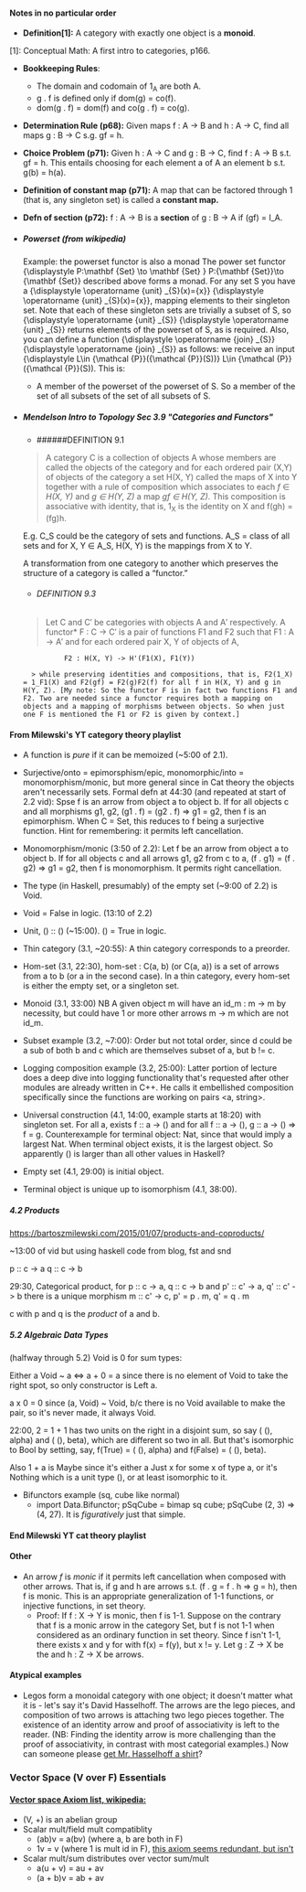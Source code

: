 
#### Notes in no particular order


- __Definition[1]:__ A category with exactly one object is a __monoid__.

[1]: Conceptual Math: A first intro to categories, p166.

- __Bookkeeping Rules__:
	- The domain and codomain of 1<sub>A</sub> are both A. 
	- g . f is defined only if dom(g) = co(f).
	- dom(g . f) = dom(f) and co(g . f) = co(g).

- __Determination Rule (p68):__ Given maps f : A -> B and h : A -> C, find all maps g : B -> C s.g. gf = h.

- __Choice Problem (p71):__ Given h : A -> C and g : B -> C, find f : A -> B s.t. gf = h. This entails choosing for each element a of A an element b s.t. g(b) = h(a). 

- __Definition of constant map (p71):__ A map that can be factored through 1 (that is, any singleton set) is called a __constant map.__

- __Defn of section (p72):__ f : A -> B is a __section__ of g : B -> A if (gf) = I_A.

- ##### Powerset (from wikipedia)
	Example: the powerset functor is also a monad
The power set functor {\displaystyle P:\mathbf {Set} \to \mathbf {Set} } P:{\mathbf  {Set}}\to {\mathbf  {Set}} described above forms a monad. For any set S you have a {\displaystyle \operatorname {unit} _{S}(x)=\{x\}} {\displaystyle \operatorname {unit} _{S}(x)=\{x\}}, mapping elements to their singleton set. Note that each of these singleton sets are trivially a subset of S, so {\displaystyle \operatorname {unit} _{S}} {\displaystyle \operatorname {unit} _{S}} returns elements of the powerset of S, as is required. Also, you can define a function {\displaystyle \operatorname {join} _{S}} {\displaystyle \operatorname {join} _{S}} as follows: we receive an input {\displaystyle L\in {\mathcal {P}}({\mathcal {P}}(S))} L\in {\mathcal  {P}}({\mathcal  {P}}(S)). This is:
	- A member of the powerset of the powerset of S.
So a member of the set of all subsets of the set of all subsets of S.

- ##### Mendelson _Intro to Topology_ Sec 3.9 "Categories and Functors"

	- ######DEFINITION 9.1 

	>A category C is a collection of objects A whose members are called the objects of the category and for each ordered pair (X,Y) of objects of the category a set H(X, Y) called the maps of X into Y together with a rule of composition which associates to each _f_ ∈ _H(X, Y)_ and  _g ∈ H(Y, Z)_  a map _gf ∈ H(Y, Z)_. This composition is associative with identity, that is, 1<sub>X</sub> is the identity on X and f(gh) = (fg)h.
	
	 E.g. C_S could be the category of sets and functions. A_S = class of all sets and for X, Y ∈ A_S, H(X, Y) is the mappings from X to Y. 
	
	A transformation from one category to another which preserves the structure
of a category is called a “functor.”

	- ###### DEFINITION 9.3
	>Let C and C′ be categories with objects A and A′ respectively. A functor* F : C → C′ is a pair of functions F1 and F2 such that F1 : A → A′ and for each ordered pair X, Y of objects of A,
	
				F2 : H(X, Y) -> H'(F1(X), F1(Y))
				
		> while preserving identities and compositions, that is, F2(1_X) = 1_F1(X) and F2(gf) = F2(g)F2(f) for all f in H(X, Y) and g in H(Y, Z). [My note: So the functor F is in fact two functions F1 and F2. Two are needed since a functor requires both a mapping on objects and a mapping of morphisms between objects. So when just one F is mentioned the F1 or F2 is given by context.]

#### From Milewski's YT category theory playlist
- A function is _pure_ if it can be memoized (~5:00 of 2.1).

- Surjective/onto = epimorsphism/epic, monomorphic/into = monomorphism/monic, but more general since in Cat theory the objects aren't necessarily sets. Formal defn at 44:30 (and repeated at start of 2.2 vid): Spse f is an arrow from object a to object b. If for all objects c and all morphisms g1, g2, (g1 . f) = (g2 . f) => g1 = g2, then f is an epimorphism. When C = Set, this reduces to f being a surjective function. Hint for remembering: it permits left cancellation. 

- Monomorphism/monic (3:50 of 2.2): Let f be an arrow from object a to object b. If for all objects c and all arrows g1, g2 from c to a, (f . g1) = (f . g2) => g1 = g2, then f is monomorphism. It permits right cancellation.

- The type (in Haskell, presumably) of the empty set (~9:00 of 2.2) is Void.

- Void = False in logic. (13:10 of 2.2)

- Unit, () :: ()  (~15:00). () = True in logic.

- Thin category (3.1, ~20:55): A thin category corresponds to a preorder.

- Hom-set (3.1, 22:30), hom-set : C(a, b) (or C(a, a)) is a set of arrows from a to b (or a in the second case). In a thin category, every hom-set is either the empty set, or a singleton set.

- Monoid (3.1, 33:00) NB A given object m will have an id\_m : m -> m by necessity, but could have 1 or more other arrows m -> m which are not id\_m. 

- Subset example (3.2, ~7:00): Order but not total order, since d could be a sub of both b and c which are themselves subset of a, but b != c.

- Logging composition example (3.2, 25:00): Latter portion of lecture does a deep dive into logging functionality that's requested after other modules are already written in C++. He calls it embellished composition specifically since the functions are working on pairs <a, string>.

- Universal construction (4.1, 14:00, example starts at 18:20) with singleton set. For all a, exists f :: a -> () and for all f :: a -> (), g :: a -> () => f = g. Counterexample for terminal object: Nat, since that would imply a largest Nat. When terminal object exists, it is the largest object. So apparently () is larger than all other values in Haskell?

- Empty set (4.1, 29:00) is initial object.

- Terminal object is unique up to isomorphism (4.1, 38:00). 

##### 4.2 Products 
https://bartoszmilewski.com/2015/01/07/products-and-coproducts/

~13:00 of vid but using haskell code from blog, fst and snd

p :: c -> a
q :: c -> b

29:30, Categorical product, for 
p  ::  c -> a, q  :: c -> b and
p' :: c' -> a, q' :: c' -> b there is a unique morphism
m :: c' -> c, p' = p . m, q' = q . m

c with p and q is the _product_ of a and b.

##### 5.2 Algebraic Data Types

(halfway through 5.2) Void is 0 for sum types:

Either a Void ~ a <=> a + 0 = a since there is no element of Void to take the right spot, so only constructor is Left a. 

a x 0 = 0 since (a, Void) ~ Void, b/c there is no Void available to make the pair, so it's never made, it always Void.
																																																																																																																																																																																																																																																																																																																																																																																																																																																																																																																																																																																																																																																																																																																																																																																																																																																																																																																																																																																																																																																																																																																																																																																																																																																																																																																																																																																																																																																																																																																																																																																																																																																																																																																																																																																																																																																																																																																																																																																																																																																																																																																																																																																																																																																																																																																																																																																																																																																																																																																																																																																																																																																																																																																																																																																																																																																																																																																																																																																																																																																																																																																					
22:00, 2 = 1 + 1 has two units on the right in a disjoint sum, so say ( (), alpha) and ( (), beta), which are different so two in all. But that's isomorphic to Bool by setting, say, f(True) = ( (), alpha) and f(False) = ( (), beta).

Also 1 + a is Maybe since it's either a Just x for some x of type a, or it's Nothing which is a unit type (), or at least isomorphic to it.

- Bifunctors example (sq, cube like normal)
	- import Data.Bifunctor; pSqCube = bimap sq cube; pSqCube (2, 3)  => (4, 27). It is _figuratively_ just that simple.

#### End Milewski YT cat theory playlist

#### Other

- An arrow _f_ is _monic_ if it permits left cancellation when composed with other arrows. That is, if g and h are arrows s.t. (f . g = f . h => g = h), then f is monic. This is an appropriate generalization of 1-1 functions, or injective functions, in set theory.
	- Proof: If f : X -> Y is monic, then f is 1-1. Suppose on the contrary that f is a monic arrow in the category Set, but f is not 1-1 when considered as an ordinary function in set theory. Since f isn't 1-1, there exists x and y for with f(x) = f(y), but x != y. Let g : Z -> X be the and h : Z -> X be arrows.

#### Atypical examples

- Legos form a monoidal category with one object; it doesn't matter what it is - let's say it's David Hasselhoff. The arrows are the lego pieces, and composition of two arrows is attaching two lego pieces together. The existence of an identity arrow and proof of associativity is left to the reader. (NB: Finding the identity arrow is more challenging than the proof of associativity, in contrast with most categorial examples.) Now can someone please [get Mr. Hasselhoff a shirt](https://www.youtube.com/watch?v=dkGUI4bnQbQ)?

### Vector Space (V over F) Essentials

#### [Vector space Axiom list, wikipedia:](https://en.wikipedia.org/wiki/Vector_space#Definition)
- (V, +) is an abelian group
- Scalar mult/field mult compatiblity
	- (ab)v = a(bv) (where a, b are both in F)
	- 1v = v (where 1 is mult id in F),  [this axiom seems redundant, but isn't](https://math.stackexchange.com/questions/1284043/vector-spaces-redundant-axiom)
- Scalar mult/sum distributes over vector sum/mult
	- a(u + v) = au + av
	- (a + b)v = ab + av
	
	
	




